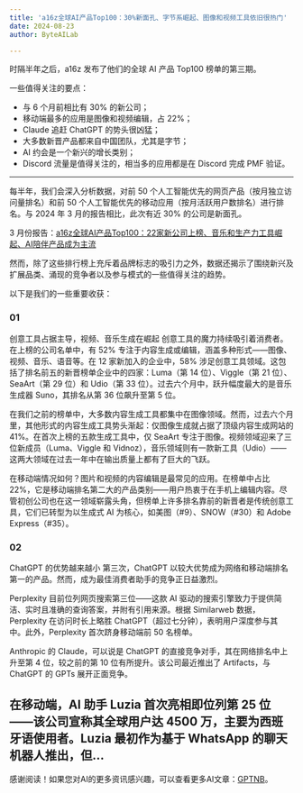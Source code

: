 ```yaml
---
title: 'a16z全球AI产品Top100：30%新面孔、字节系崛起、图像和视频工具依旧很热门'
date: 2024-08-23
author: ByteAILab

---
```


时隔半年之后，a16z 发布了他们的全球 AI 产品 Top100 榜单的第三期。

一些值得关注的要点：
- 与 6 个月前相比有 30% 的新公司；
- 移动端最多的应用是图像和视频编辑，占 22%；
- Claude 追赶 ChatGPT 的势头很凶猛；
- 大多数新晋产品都来自中国团队，尤其是字节；
- AI 约会是一个新兴的增长类别；
- Discord 流量是值得关注的，相当多的应用都是在 Discord 完成 PMF 验证。

---


每半年，我们会深入分析数据，对前 50 个人工智能优先的网页产品（按月独立访问量排名）和前 50 个人工智能优先的移动应用（按月活跃用户数排名）进行排名。与 2024 年 3 月的报告相比，此次有近 30% 的公司是新面孔。

3 月份报告：[a16z全球AI产品Top100：22家新公司上榜、音乐和生产力工具崛起、AI陪伴产品成为主流](http://mp.weixin.qq.com/s?__biz=Mzg5NTc0MjgwMw==&mid=2247496973&idx=1&sn=879082b94f3347f8d85af5dafcebf871&chksm=c0091331f77e9a2739d20dc6e0b8c8cab4f43f817bedf4e83844932662cf30481b5a1b084465&scene=21#wechat_redirect)

然而，除了这些排行榜上充斥着品牌标志的吸引力之外，数据还揭示了围绕新兴及扩展品类、涌现的竞争者以及参与模式的一些值得关注的趋势。

以下是我们的一些重要收获：

### 01 

创意工具占据主导，视频、音乐生成在崛起
创意工具的魔力持续吸引着消费者。在上榜的公司名单中，有 52% 专注于内容生成或编辑，涵盖多种形式——图像、视频、音乐、语音等。在 12 家新加入的企业中，58% 涉足创意工具领域。这包括了排名前五的新晋榜单企业中的四家：Luma（第 14 位）、Viggle（第 21 位）、SeaArt（第 29 位）和 Udio（第 33 位）。过去六个月中，跃升幅度最大的是音乐生成器 Suno，其排名从第 36 位飙升至第 5 位。

在我们之前的榜单中，大多数内容生成工具都集中在图像领域。然而，过去六个月里，其他形式的内容生成工具势头渐起：仅图像生成就占据了顶级内容生成网站的 41%。在首次上榜的五款生成工具中，仅 SeaArt 专注于图像。视频领域迎来了三位新成员（Luma、Viggle 和 Vidnoz），音乐领域则有一款新工具（Udio）——这两大领域在过去一年中在输出质量上都有了巨大的飞跃。 

在移动端情况如何？图片和视频的内容编辑是最常见的应用。在榜单中占比 22%，它是移动端排名第二大的产品类别——用户热衷于在手机上编辑内容。尽管初创公司也在这一领域崭露头角，但榜单上许多排名靠前的新晋者是传统创意工具，它们已转型为以生成式 AI 为核心，如美图（#9）、SNOW（#30）和 Adobe Express（#35）。

### 02 

ChatGPT 的优势越来越小
第三次，ChatGPT 以较大优势成为网络和移动端排名第一的产品。然而，成为最佳消费者助手的竞争正日益激烈。

Perplexity 目前位列网页搜索第三位——这款 AI 驱动的搜索引擎致力于提供简洁、实时且准确的查询答案，并附有引用来源。根据 Similarweb 数据，Perplexity 在访问时长上略胜 ChatGPT（超过七分钟），表明用户深度参与其中。此外，Perplexity 首次跻身移动端前 50 名榜单。

Anthropic 的 Claude，可以说是 ChatGPT 的直接竞争对手，其在网络排名中上升至第 4 位，较之前的第 10 位有所提升。该公司最近推出了 Artifacts，与 ChatGPT 的 GPTs 展开正面竞争。

在移动端，AI 助手 Luzia 首次亮相即位列第 25 位——该公司宣称其全球用户达 4500 万，主要为西班牙语使用者。Luzia 最初作为基于 WhatsApp 的聊天机器人推出，但...
---
感谢阅读！如果您对AI的更多资讯感兴趣，可以查看更多AI文章：[GPTNB](https://gptnb.com)。